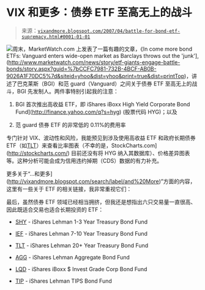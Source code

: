 <!--yml

类别：未分类

日期：2024-05-18 15:49:27

-->

# VIX 和更多：债券 ETF 至高无上的战斗

> 来源：[`vixandmore.blogspot.com/2007/04/battle-for-bond-etf-supremacy.html#0001-01-01`](http://vixandmore.blogspot.com/2007/04/battle-for-bond-etf-supremacy.html#0001-01-01)

![](http://i104.photobucket.com/albums/m163/bl82/Sean_Connery_as_Bond.jpg)周末，MarketWatch.com 上发表了一篇有趣的文章，《In come more bond ETFs: Vanguard enters wide-open market as Barclays throws out the 'junk'],(http://www.marketwatch.com/news/story/etf-giants-engage-battle-bonds/story.aspx?guid=%7bCCFC7981-732B-4BCF-AB0B-9026A1F70DC5%7d&siteid=yhoo&dist=yhoo&print=true&dist=printTop)，讲述了巴克莱斯（BGI）和范 guard（Vanguard）之间关于债券 ETF 至高无上的战斗，BGI 先发制人。两件事特别引起我的注意：

1.  BGI 首次推出高收益 ETF，即 iShares iBoxx High Yield Corporate Bond Fund](http://finance.yahoo.com/q?s=hyg) (股票代码 HYG)；以及

1.  范 guard 债券 ETF 的非常低的 0.11%的费用率

专门针对 VIX、波动性和风险，我能预见到涉及使用高收益 ETF 和政府长期债券 ETF（如[TLT](http://finance.yahoo.com/q?s=tlt)）来查看比率图表（不幸的是，StockCharts.com](http://stockcharts.com/) 目前还没有将 HYG 纳入其数据库）、价格差异图表等。这种分析可能会成为信用违约掉期（CDS）数据的有力补充。

更多关于“…和更多](http://vixandmore.blogspot.com/search/label/and%20More)”方面的内容，这里有一些关于 ETF 的相关链接，我非常重视它们：

最后，虽然债券 ETF 领域已经相当拥挤，但我还是想指出六只交易量一直很高、因此既适合交易也适合长期投资的 ETF：

+   [SHY](http://finance.yahoo.com/q?s=shy) - iShares Lehman 1-3 Year Treasury Bond Fund

+   [IEF](http://finance.yahoo.com/q?s=ief) - iShares Lehman 7-10 Year Treasury Bond Fund

+   [TLT](http://finance.yahoo.com/q?s=tlt) - iShares Lehman 20+ Year Treasury Bond Fund

+   [AGG](http://finance.yahoo.com/q?s=agg) - iShares Lehman Aggregate Bond Fund

+   [LQD](http://finance.yahoo.com/q?s=LQD) - iShares iBoxx $ Invest Grade Corp Bond Fund

+   [TIP](http://finance.yahoo.com/q?s=tip) - iShares Lehman TIPS Bond Fund
